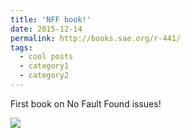 ```yaml
---
title: 'NFF book!'
date: 2015-12-14
permalink: http://books.sae.org/r-441/
tags:
  - cool posts
  - category1
  - category2
---
```

First book on No Fault Found issues!

![](https://github.com/drsamirkhan/tkhan.github.io/blob/master/files/r-441_171.jpg?raw=true)

